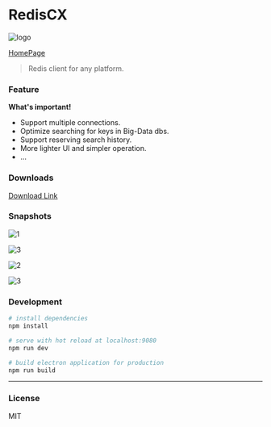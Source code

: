 # RedisCX

![logo](https://i.loli.net/2018/07/10/5b447752b3020.png) 

[HomePage](https://sidfate.github.io/RedisCX/)

> Redis client for any platform.

### Feature

**What's important!**

* Support multiple connections.
* Optimize searching for keys in Big-Data dbs.
* Support reserving search history.
* More lighter UI and simpler operation.
* ...

### Downloads

[Download Link](https://github.com/Sidfate/redisCX/releases)

### Snapshots

![1](https://i.loli.net/2018/08/29/5b864a207a78b.png)

![3](https://i.loli.net/2018/10/16/5bc54e99dd306.png)

![2](https://i.loli.net/2018/08/29/5b864a207c70d.png)

![3](https://i.loli.net/2018/08/29/5b864a207e6ed.png)

### Development

``` bash
# install dependencies
npm install

# serve with hot reload at localhost:9080
npm run dev

# build electron application for production
npm run build

```

---

### License

MIT
